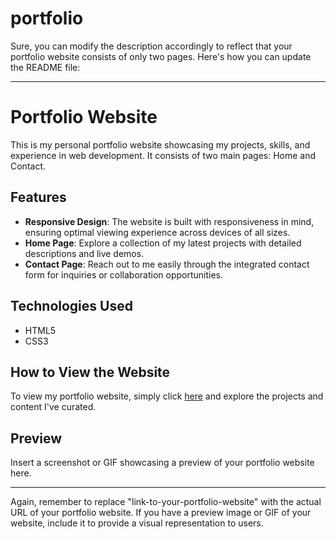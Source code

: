 # portfolio
Sure, you can modify the description accordingly to reflect that your portfolio website consists of only two pages. Here's how you can update the README file:

---

# Portfolio Website

This is my personal portfolio website showcasing my projects, skills, and experience in web development. It consists of two main pages: Home and Contact.

## Features

- **Responsive Design**: The website is built with responsiveness in mind, ensuring optimal viewing experience across devices of all sizes.
- **Home Page**: Explore a collection of my latest projects with detailed descriptions and live demos.
- **Contact Page**: Reach out to me easily through the integrated contact form for inquiries or collaboration opportunities.

## Technologies Used

- HTML5
- CSS3

## How to View the Website

To view my portfolio website, simply click [here](link-to-your-portfolio-website) and explore the projects and content I've curated.

## Preview

Insert a screenshot or GIF showcasing a preview of your portfolio website here.

---

Again, remember to replace "link-to-your-portfolio-website" with the actual URL of your portfolio website. If you have a preview image or GIF of your website, include it to provide a visual representation to users.
